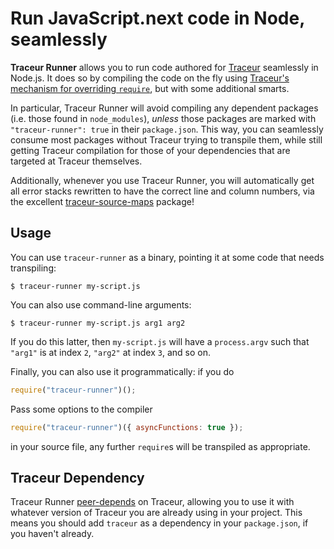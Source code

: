 # Run JavaScript.next code in Node, seamlessly

**Traceur Runner** allows you to run code authored for [Traceur](https://www.npmjs.com/package/traceur) seamlessly in Node.js. It does so by compiling the code on the fly using [Traceur's mechanism for overriding `require`](https://github.com/google/traceur-compiler/wiki/Using-Traceur-with-Node.js), but with some additional smarts.

In particular, Traceur Runner will avoid compiling any dependent packages (i.e. those found in `node_modules`), *unless* those packages are marked with `"traceur-runner": true` in their `package.json`. This way, you can seamlessly consume most packages without Traceur trying to transpile them, while still getting Traceur compilation for those of your dependencies that are targeted at Traceur themselves.

Additionally, whenever you use Traceur Runner, you will automatically get all error stacks rewritten to have the correct line and column numbers, via the excellent [traceur-source-maps](https://www.npmjs.com/package/traceur-source-maps) package!

## Usage

You can use `traceur-runner` as a binary, pointing it at some code that needs transpiling:

```
$ traceur-runner my-script.js
```

You can also use command-line arguments:

```
$ traceur-runner my-script.js arg1 arg2
```

If you do this latter, then `my-script.js` will have a `process.argv` such that `"arg1"` is at index `2`, `"arg2"` at index `3`, and so on.

Finally, you can also use it programmatically: if you do

```js
require("traceur-runner")();
```

Pass some options to the compiler

```js
require("traceur-runner")({ asyncFunctions: true });
```

in your source file, any further `require`s will be transpiled as appropriate.

## Traceur Dependency

Traceur Runner [peer-depends](https://blog.domenic.me/peer-dependencies/) on Traceur, allowing you to use it with whatever version of Traceur you are already using in your project. This means you should add `traceur` as a dependency in your `package.json`, if you haven't already.
